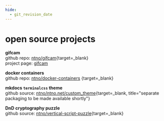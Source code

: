 ```yaml
---
hide:
  - git_revision_date
---
```


# open source projects

**gifcam**  
github repo: [ntno/gifcam](https://github.com/ntno/gifcam){target=_blank}  
project page: [gifcam](/electronics/gifcam)  

**docker containers**  
github repo: [ntno/docker-containers](https://github.com/ntno/docker-containers)  {target=_blank}  

**mkdocs `terminalcss` theme**  
github source: [ntno/ntno.net/custom_theme](https://github.com/ntno/ntno.net/tree/main/custom_theme){target=_blank, title="separate packaging to be made available shortly"}  

**DnD cryptography puzzle**  
github source: [ntno/vertical-script-puzzle](https://github.com/ntno/vertical-script-puzzle){target=_blank}  

<!-- # closed source

please see project descriptions in latest [resume](/resume) -->